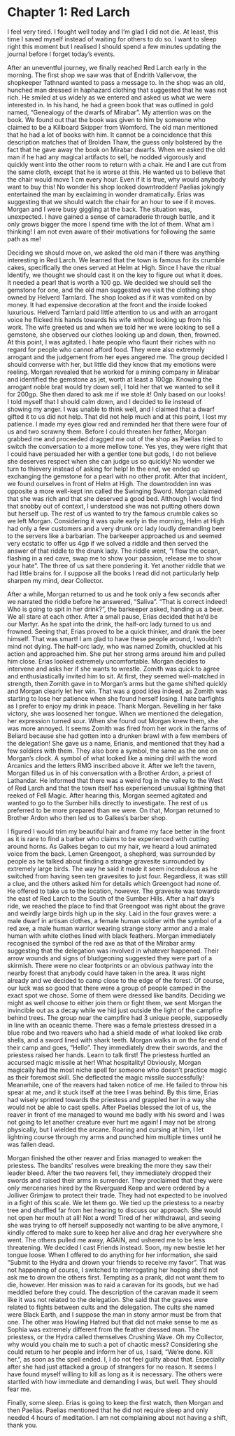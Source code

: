 # Chapter 1: Red Larch

I feel very tired. I fought well today and I’m glad I did not die. At least, this time I saved myself instead of waiting for others to do so. I want to sleep right this moment but I realised I should spend a few minutes updating the journal before I forget today’s events. 

After an uneventful journey, we finally reached Red Larch early in the morning. The first shop we saw was that of Endrith Vallervow, the shopkeeper Tathnard wanted to pass a message to. In the shop was an old, hunched man dressed in haphazard clothing that suggested that he was not rich. He smiled at us widely as we entered and asked us what we were interested in. In his hand, he had a green book that was outlined in gold named, “Genealogy of the dwarfs of Mirabar”. My attention was on the book. We found out that the book was given to him by someone who claimed to be a Killboard Skipper from Womford. The old man mentioned that he had a lot of books with him. It cannot be a coincidence that this description matches that of Brolden Thaw, the guess only bolstered by the fact that he gave away the book on Mirabar dwarfs. 
When we asked the old man if he had any magical artifacts to sell, he nodded vigorously and quickly went into the other room to return with a chair. He and I are cut from the same cloth, except that he is worse at this. He wanted us to believe that the chair would move 1 cm every hour. Even if it is true, why would anybody want to buy this! No wonder his shop looked downtrodden! Paelias jokingly entertained the man by exclaiming in wonder dramatically. Erias was suggesting that we should watch the chair for an hour to see if it moves. Morgan and I were busy giggling at the back. The situation was, unexpected. I have gained a sense of camaraderie through battle, and it only grows bigger the more I spend time with the lot of them. What am I thinking! I am not even aware of their motivations for following the same path as me!

Deciding we should move on, we asked the old man if there was anything interesting in Red Larch. We learned that the town is famous for its crumble cakes, specifically the ones served at Helm at High. Since I have the ritual Identify, we thought we should cast it on the key to figure out what it does. It needed a pearl that is worth a 100 gp. We decided we should sell the gemstone for one, and the old man suggested we visit the clothing shop owned by Helverd Tarnlard. 
The shop looked as if it was vomited on by money. It had expensive decoration at the front and the inside looked luxurious. Helverd Tarnlard paid little attention to us and with an arrogant voice he flicked his hands towards his wife without looking up from his work. The wife greeted us and when we told her we were looking to sell a gemstone, she observed our clothes looking up and down, then, frowned. At this point, I was agitated. I hate people who flaunt their riches with no regard for people who cannot afford food. They were also extremely arrogant and the judgement from her eyes angered me. The group decided I should converse with her, but little did they know that my emotions were reeling. Morgan revealed that he worked for a mining company in Mirabar and identified the gemstone as jet, worth at least a 100gp. Knowing the arrogant noble brat would try down sell, I told her that we wanted to sell it for 200gp. She then dared to ask me if we stole it! Only based on our looks! I told myself that I should calm down, and I decided to lie instead of showing my anger. I was unable to think well, and I claimed that a dwarf gifted it to us did not help. That did not help much and at this point, I lost my patience. I made my eyes glow red and reminded her that there were four of us and two scrawny them. Before I could threaten her father, Morgan grabbed me and proceeded dragged me out of the shop as Paelias tried to switch the conversation to a more mellow tone. Yes yes, they were right that I could have persuaded her with a gentler tone but gods, I do not believe she deserves respect when she can judge us so quickly! No wonder we turn to thievery instead of asking for help! In the end, we ended up exchanging the gemstone for a pearl with no other profit. 
After that incident, we found ourselves in front of Helm at High. The downtrodden inn was opposite a more well-kept inn called the Swinging Sword. Morgan claimed that she was rich and that she deserved a good bed. Although I would find that snobby out of context, I understood she was not putting others down but herself up. The rest of us wanted to try the famous crumble cakes so we left Morgan. Considering it was quite early in the morning, Helm at High had only a few customers and a very drunk orc lady loudly demanding beer to the servers like a barbarian. The barkeeper approached us and seemed very ecstatic to offer us 4gp if we solved a riddle and then served the answer of that riddle to the drunk lady. The riddle went, “I flow the ocean, flashing in a red cave, swap me to show your passion, release me to show your hate”. The three of us sat there pondering it. Yet another riddle that we had little brains for. I suppose all the books I read did not particularly help sharpen my mind, dear Collector. 

After a while, Morgan returned to us and he took only a few seconds after we narrated the riddle before he answered, “Saliva”.
“That is correct indeed! Who is going to spit in her drink?”, the barkeeper asked, handing us a beer. We all stare at each other. After a small pause, Erias decided that he’d be our Martyr. As he spat into the drink, the half-orc lady turned to us and frowned. Seeing that, Erias proved to be a quick thinker, and drank the beer himself. That was smart! I am glad to have these people around, I wouldn’t mind not dying. The half-orc lady, who was named Zomith, chuckled at his action and approached him. She put her strong arms around him and pulled him close. Erias looked extremely uncomfortable. Morgan decides to intervene and asks her if she wants to wrestle. Zomith was quick to agree and enthusiastically invited him to sit. At first, they seemed well-matched in strength, then Zomith gave in to Morgan’s arms but the game shifted quickly and Morgan clearly let her win. That was a good idea indeed, as Zomith was starting to lose her patience when she found herself losing. I hate barfights as I prefer to enjoy my drink in peace. Thank Morgan. 
Revelling in her fake victory, she was loosened her tongue. When we mentioned the delegation, her expression turned sour. When she found out Morgan knew them, she was more annoyed. It seems Zomith was fired from her work in the farms of Beliard because she had gotten into a drunken brawl with a few members of the delegation! She gave us a name, Erianis, and mentioned that they had a few soldiers with them. They also bore a symbol, the same as the one on Morgan’s clock. A symbol of what looked like a mining drill with the word Arcanics and the letters RMG inscribed above it. 
 After we left the tavern, Morgan filled us in of his conversation with a Brother Ardon, a priest of Lathandar. He informed that there was a weird fog in the valley to the West of Red Larch and that the town itself has experienced unusual lightning that reeked of Fell Magic. After hearing this, Morgan seemed agitated and wanted to go to the Sumber hills directly to investigate. The rest of us preferred to be more prepared than we were. On that, Morgan returned to Brother Ardon who then led us to Galkes’s barber shop.
 
I figured I would trim my beautiful hair and frame my face better in the front as it is rare to find a barber who claims to be experienced with cutting around horns. As Galkes began to cut my hair, we heard a loud animated voice from the back. Lemen Greengoot, a shepherd, was surrounded by people as he talked about finding a strange gravesite surrounded by extremely large birds. The way he said it made it seem incredulous as he switched from having seen ten gravesites to just four. Regardless, it was still a clue, and the others asked him for details which Greengoot had none of. He offered to take us to the location, however. 
The gravesite was towards the east of Red Larch to the South of the Sumber Hills. After a half day’s ride, we reached the place to find that Greengoot was right about the grave and weirdly large birds high up in the sky. Laid in the four graves were: a male dwarf in artisan clothes, a female human soldier with the symbol of a red axe, a male human warrior wearing strange stony armor and a male human with white clothes lined with black feathers. Morgan immediately recognised the symbol of the red axe as that of the Mirabar army suggesting that the delegation was involved in whatever happened. Their arrow wounds and signs of bludgeoning suggested they were part of a skirmish. There were no clear footprints or an obvious pathway into the nearby forest that anybody could have taken in the area. 
It was night already and we decided to camp close to the edge of the forest. Of course, our luck was so good that there were a group of people camped in the exact spot we chose. Some of them were dressed like bandits. Deciding we might as well choose to either join them or fight them, we sent Morgan the invincible out as a decay while we hid just outside the light of the campfire behind trees. The group near the campfire had 3 unique people, supposedly in line with an oceanic theme. There was a female priestess dressed in a blue robe and two reavers who had a shield made of what looked like crab shells, and a sword lined with shark teeth. 
Morgan walks in on the far end of their camp and goes, “Hello”. They immediately drew their swords, and the priestess raised her hands. Learn to talk first! The priestess hurtled an accursed magic missile at her! What hospitality! Obviously, Morgan magically had the most niche spell for someone who doesn’t practice magic as their foremost skill. She deflected the magic missile successfully! Meanwhile, one of the reavers had taken notice of me. He failed to throw his spear at me, and it stuck itself at the tree I was behind. By this time, Erias had wisely sprinted towards the priestess and grappled her in a way she would not be able to cast spells. After Paelias blessed the lot of us, the reaver in front of me managed to wound me badly with his sword and I was not going to let another creature ever hurt me again! I may not be strong physically, but I wielded the arcane. Roaring and cursing at him, I let lightning course through my arms and punched him multiple times until he was fallen dead. 

Morgan finished the other reaver and Erias managed to weaken the priestess. The bandits’ resolves were breaking the more they saw their leader bleed. After the two reavers fell, they immediately dropped their swords and raised their arms in surrender. They proclaimed that they were only mercenaries hired by the Riverguard Keep and were ordered by a Jolliver Grimjaw to protect their trade. They had not expected to be involved in a fight of this scale. We let them go. 
We tied up the priestess to a nearby tree and shuffled far from her hearing to discuss our approach. She would not open her mouth at all! Not a word! Tired of her withdrawal, and seeing she was trying to off herself supposedly not wanting to be alive anymore, I kindly offered to make sure to keep her alive and drag her everywhere she went. The others pulled me away, AGAIN, and ushered me to be less threatening. We decided I cast Friends instead. Soon, my new bestie let her tongue loose. When I offered to do anything for her information, she said “Submit to the Hydra and drown your friends to receive my favor”. That was not happening of course, I switched to interrogating her hoping she’d not ask me to drown the others first. Tempting as a prank, did not want them to die, however. Her mission was to raid a caravan for its goods, but we had meddled before they could. The description of the caravan made it seem like it was not related to the delegation. She said that the graves were related to fights between cults and the delegation. The cults she named were Black Earth, and I suppose the man in stony armor must be from that one. The other was Howling Hatred but that did not make sense to me as Sophia was extremely different from the feather dressed man. The priestess, or the Hydra called themselves Crushing Wave. Oh my Collector, why would you chain me to such a pot of chaotic mess? Considering she could return to her people and inform her of us, I said, “We’re done. Kill her.”, as soon as the spell ended. I, I do not feel guilty about that. Especially after she had just attacked a group of strangers for no reason. It seems I have found myself willing to kill as long as it is necessary. The others were startled with how immediate and demanding I was, but well. They should fear me. 

Finally, some sleep. Erias is going to keep the first watch, then Morgan and then Paelias. Paelias mentioned that he did not require sleep and only needed 4 hours of meditation. I am not complaining about not having a shift, thank you. 

